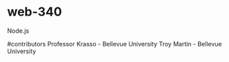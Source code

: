 # web-340
Node.js

#contributors
Professor Krasso - Bellevue University
Troy Martin - Bellevue University
